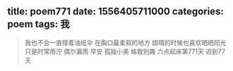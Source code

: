 title: poem771
date: 1556405711000
categories: poem
tags: 我
---
> 我也不会一直撑着油纸伞
在胸口最柔软的地方
朗晴的时候也喜欢晒晒阳光
只是时常雨泞
偶尔漏雨
早安
孤独小美
格致别趣
六点起床第771天 迟到77天